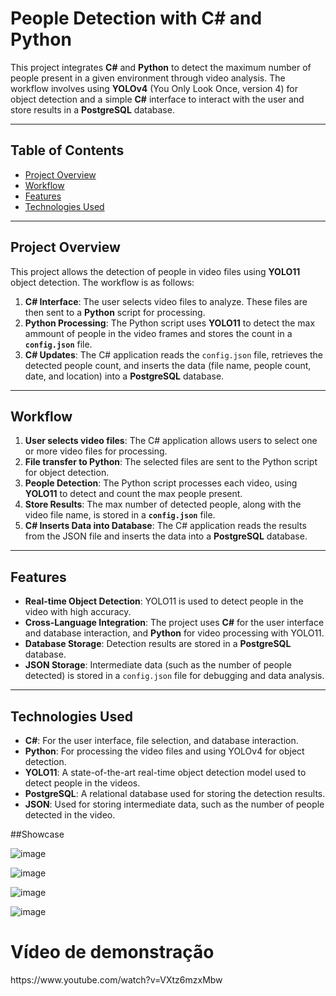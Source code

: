 # People Detection with C# and Python

This project integrates **C#** and **Python** to detect the maximum number of people present in a given environment through video analysis. The workflow involves using **YOLOv4** (You Only Look Once, version 4) for object detection and a simple **C#** interface to interact with the user and store results in a **PostgreSQL** database.

---

## Table of Contents

- [Project Overview](#project-overview)
- [Workflow](#workflow)
- [Features](#features)
- [Technologies Used](#technologies-used)

---

## Project Overview

This project allows the detection of people in video files using **YOLO11** object detection. The workflow is as follows:

1. **C# Interface**: The user selects video files to analyze. These files are then sent to a **Python** script for processing.
2. **Python Processing**: The Python script uses **YOLO11** to detect the max ammount of people in the video frames and stores the count in a **`config.json`** file.
3. **C# Updates**: The C# application reads the `config.json` file, retrieves the detected people count, and inserts the data (file name, people count, date, and location) into a **PostgreSQL** database.

---

## Workflow

1. **User selects video files**: The C# application allows users to select one or more video files for processing.
2. **File transfer to Python**: The selected files are sent to the Python script for object detection.
3. **People Detection**: The Python script processes each video, using **YOLO11** to detect and count the max people present.
4. **Store Results**: The max number of detected people, along with the video file name, is stored in a **`config.json`** file.
5. **C# Inserts Data into Database**: The C# application reads the results from the JSON file and inserts the data into a **PostgreSQL** database.

---

## Features

- **Real-time Object Detection**: YOLO11 is used to detect people in the video with high accuracy.
- **Cross-Language Integration**: The project uses **C#** for the user interface and database interaction, and **Python** for video processing with YOLO11.
- **Database Storage**: Detection results are stored in a **PostgreSQL** database.
- **JSON Storage**: Intermediate data (such as the number of people detected) is stored in a `config.json` file for debugging and data analysis.

---

## Technologies Used

- **C#**: For the user interface, file selection, and database interaction.
- **Python**: For processing the video files and using YOLOv4 for object detection.
- **YOLO11**: A state-of-the-art real-time object detection model used to detect people in the videos.
- **PostgreSQL**: A relational database used for storing the detection results.
- **JSON**: Used for storing intermediate data, such as the number of people detected in the video.

##Showcase

![image](https://github.com/user-attachments/assets/9189f596-552a-43d5-8833-9f6a1cd43311)

![image](https://github.com/user-attachments/assets/65b5dcfa-15c6-4a85-8700-9876a9dcfa58)

![image](https://github.com/user-attachments/assets/2beb72f8-a25d-4af4-8ea0-2c5a63d4d803)

![image](https://github.com/user-attachments/assets/48b062f1-ff34-4a02-b5f7-f70e37b35d84)

<h1>Vídeo de demonstração</h1>
https://www.youtube.com/watch?v=VXtz6mzxMbw




